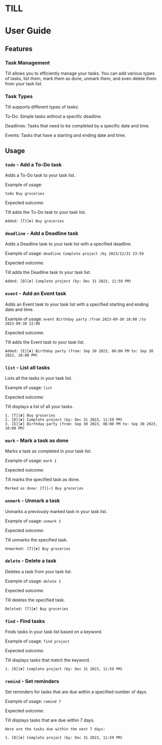 # TILL
# User Guide

## Features 

### Task Management

Till allows you to efficiently manage your tasks. You can add various types of tasks, list them, mark them as done, unmark them, and even delete them from your task list.

### Task Types

Till supports different types of tasks:

To-Do: Simple tasks without a specific deadline.

Deadlines: Tasks that need to be completed by a specific date and time.

Events: Tasks that have a starting and ending date and time.

## Usage

### `todo` - Add a To-Do task

Adds a To-Do task to your task list.

Example of usage: 

`todo Buy groceries`

Expected outcome:

Till adds the To-Do task to your task list.

```
Added: [T][✘] Buy groceries
```


### `deadline` - Add a Deadline task

Adds a Deadline task to your task list with a specified deadline.

Example of usage:
`deadline Complete project /by 2023/12/31 23:59`

Expected outcome:

Till adds the Deadline task to your task list.

```
Added: [D][✘] Complete project (by: Dec 31 2023, 11:59 PM)
```

### `event` - Add an Event task

Adds an Event task to your task list with a specified starting and ending date and time.

Example of usage:
`event Birthday party /from 2023-09-30 18:00 /to 2023-09-30 22:00`

Expected outcome:

Till adds the Event task to your task list.

```Added: [E][✘] Birthday party (from: Sep 30 2023, 06:00 PM to: Sep 30 2023, 10:00 PM)```

### `list` - List all tasks

Lists all the tasks in your task list.

Example of usage:
`list`

Expected outcome:

Till displays a list of all your tasks.

```
1. [T][✘] Buy groceries
2. [D][✘] Complete project (by: Dec 31 2023, 11:59 PM)
3. [E][✘] Birthday party (from: Sep 30 2023, 06:00 PM to: Sep 30 2023, 10:00 PM)
```
### `mark` - Mark a task as done

Marks a task as completed in your task list.

Example of usage:
`mark 1`

Expected outcome:

Till marks the specified task as done.

```Marked as done: [T][✓] Buy groceries```

### `unmark` - Unmark a task

Unmarks a previously marked task in your task list.

Example of usage:
`unmark 1`

Expected outcome:

Till unmarks the specified task.

```Unmarked: [T][✘] Buy groceries```

### `delete` - Delete a task

Deletes a task from your task list.

Example of usage:
`delete 1`

Expected outcome:

Till deletes the specified task.

```Deleted: [T][✘] Buy groceries```

### `find` - Find tasks

Finds tasks in your task list based on a keyword.

Example of usage:
`find project`

Expected outcome:

Till displays tasks that match the keyword.

```1. [D][✘] Complete project (by: Dec 31 2023, 11:59 PM)```

### `remind` - Set reminders

Set reminders for tasks that are due within a specified number of days.

Example of usage:
`remind 7`

Expected outcome:

Till displays tasks that are due within 7 days.

```
Here are the tasks due within the next 7 days:

1. [D][✘] Complete project (by: Dec 31 2023, 11:59 PM)
```





